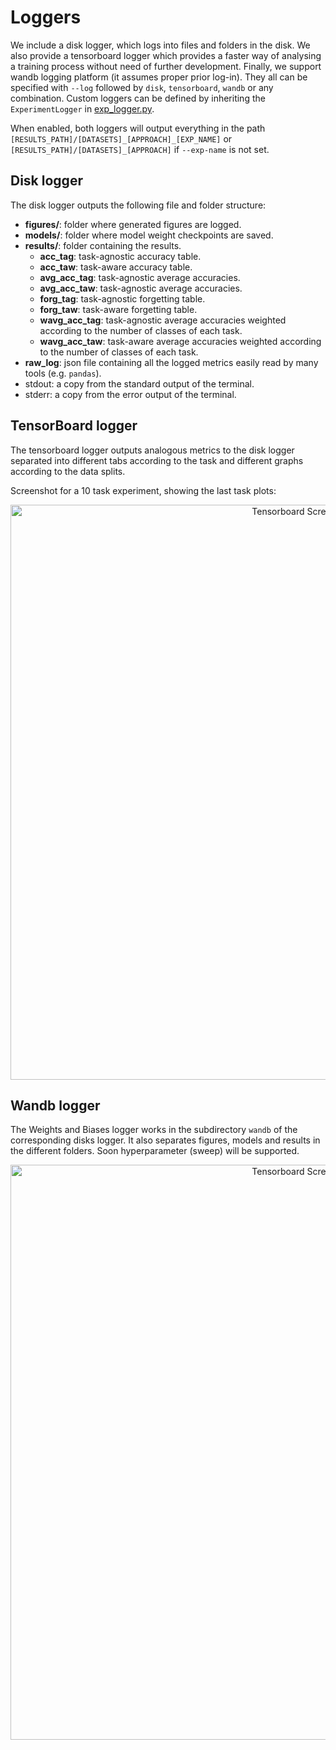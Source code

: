 # Loggers

We include a disk logger, which logs into files and folders in the disk. We also provide a tensorboard logger which
provides a faster way of analysing a training process without need of further development. Finally, we support wandb
logging platform (it assumes proper prior log-in). They all can be specified with `--log` followed by
`disk`, `tensorboard`, `wandb` or any combination. Custom loggers can be defined by inheriting the
`ExperimentLogger` in [exp_logger.py](exp_logger.py).

When enabled, both loggers will output everything in the path `[RESULTS_PATH]/[DATASETS]_[APPROACH]_[EXP_NAME]` or
`[RESULTS_PATH]/[DATASETS]_[APPROACH]` if `--exp-name` is not set.

## Disk logger
The disk logger outputs the following file and folder structure:
- **figures/**: folder where generated figures are logged.
- **models/**: folder where model weight checkpoints are saved.
- **results/**: folder containing the results.
  - **acc_tag**: task-agnostic accuracy table.
  - **acc_taw**: task-aware accuracy table.
  - **avg_acc_tag**: task-agnostic average accuracies.
  - **avg_acc_taw**: task-agnostic average accuracies.
  - **forg_tag**: task-agnostic forgetting table.
  - **forg_taw**: task-aware forgetting table.
  - **wavg_acc_tag**: task-agnostic average accuracies weighted according to the number of classes of each task.
  - **wavg_acc_taw**: task-aware average accuracies weighted according to the number of classes of each task.
- **raw_log**: json file containing all the logged metrics easily read by many tools (e.g. `pandas`).
- stdout: a copy from the standard output of the terminal.
- stderr: a copy from the error output of the terminal.

## TensorBoard logger
The tensorboard logger outputs analogous metrics to the disk logger separated into different tabs according to the task
and different graphs according to the data splits.

Screenshot for a 10 task experiment, showing the last task plots:
<p align="center">
<img src="/docs/_static/tb2.png" alt="Tensorboard Screenshot" width="920"/>
</p>

## Wandb logger
The Weights and Biases logger works in the subdirectory `wandb` of the corresponding disks logger. It also separates figures, models and results in the different folders. Soon hyperparameter (sweep) will be supported.
<p align="center">
<img src="/docs/_static/wandb_example.png" alt="Tensorboard Screenshot" width="920"/>
</p>